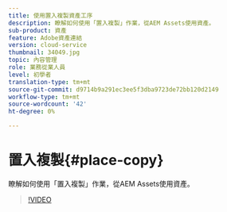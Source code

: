 ```yaml
---
title: 使用置入複製資產工序
description: 瞭解如何使用「置入複製」作業，從AEM Assets使用資產。
sub-product: 資產
feature: Adobe資產連結
version: cloud-service
thumbnail: 34049.jpg
topic: 內容管理
role: 業務從業人員
level: 初學者
translation-type: tm+mt
source-git-commit: d9714b9a291ec3ee5f3dba9723de72bb120d2149
workflow-type: tm+mt
source-wordcount: '42'
ht-degree: 0%

---
```



# 置入複製{#place-copy}

瞭解如何使用「置入複製」作業，從AEM Assets使用資產。

>[!VIDEO](https://video.tv.adobe.com/v/34049/?quality=12)
